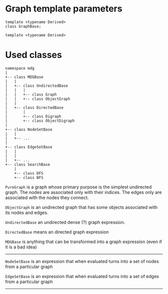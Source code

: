 # Graph template parameters

```
template <typename Derived>
class GraphBase;

template <typename Derived>
```

# Used classes

```
namespace mdg
|
+-- class MDGBase
|   |
|   +-- class UndirectedBase
|   |   |
|   |   +-- class Graph
|   |   +-- class ObjectGraph
|   |
|   +-- class DirectedBase
|       |
|       +-- class Digraph
|       +-- class ObjectDigraph
|
+-- class NodeSetBase
|   |
|   +-- ...
|
+-- class EdgeSetBase
|   |
|   |
|   +-- ...
+-- class SearchBase
    |
    +-- class DFS
    +-- class BFS
```

`PureGraph` is a graph whose primary purpose is the simplest undirected graph. The nodes are associated only with their indices. The edges only are associated with the nodes they connect.

`ObjectGraph` is an undirected graph that has some objects associated with its nodes and edges.

`UndirectedBase` an undirected dense (?) graph expression.

`DirectedBase` means an directed graph expression

`MDGBase` is anything that can be transformed into a graph expression (even if it is a bad idea)

---

`NodeSetBase` is an expression that when evaluated turns into a set of nodes from a particular graph

`EdgeSetBase` is an expression that when evaluated turns into a set of edges from a particular graph

---
